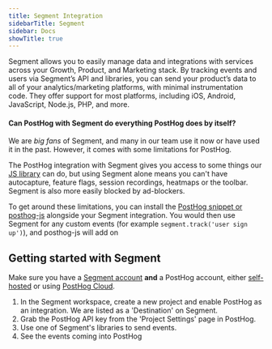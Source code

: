 ```yaml
---
title: Segment Integration
sidebarTitle: Segment
sidebar: Docs
showTitle: true
---
```


Segment allows you to easily manage data and integrations with services across your Growth, Product, and Marketing stack. By tracking events and users via Segment’s API and libraries, you can send your product’s data to all of your analytics/marketing platforms, with minimal instrumentation code. They offer support for most platforms, including iOS, Android, JavaScript, Node.js, PHP, and more.

#### Can PostHog with Segment do everything PostHog does by itself?

We are _big fans_ of Segment, and many in our team use it now or have used it in the past. However, it comes with some limitations for PostHog. 

The PostHog integration with Segment gives you access to some things our [JS library](/docs/integrate/client/js) can do, but using Segment alone means you can't have autocapture, feature flags, session recordings, heatmaps or the toolbar. Segment is also more easily blocked by ad-blockers.

To get around these limitations, you can install the [PostHog snippet or posthog-js](/docs/integrate/client/js) alongside your Segment integration. You would then use Segment for any custom events (for example `segment.track('user sign up')`), and posthog-js will add on 

## Getting started with Segment

Make sure you have a [Segment account](https://segment.com/docs/#getting-started) **and** a PostHog account, either [self-hosted](/docs/deployment) or using [PostHog Cloud](https://app.posthog.com/signup).

1. In the Segment workspace, create a new project and enable PostHog as an integration. We are listed as a 'Destination' on Segment.
2. Grab the PostHog API key from the 'Project Settings' page in PostHog.
3. Use one of Segment's libraries to send events.
4. See the events coming into PostHog


